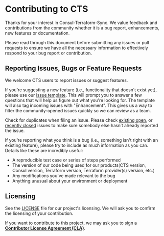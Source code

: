 # Contributing to CTS

Thanks for your interest in Consul-Terraform-Sync. We value feedback and contributions from the community whether it is a bug report, enhancements, new features or documentation.

Please read through this document before submitting any issues or pull requests to ensure we have all the necessary 
information to effectively respond to your bug report or contribution.


## Reporting Issues, Bugs or Feature Requests

We welcome CTS users to report issues or suggest features.

If you're suggesting a new feature (i.e., functionality that doesn't exist yet), please use our [issue template](https://github.com/hashicorp/consul-terraform-sync/issues/new?assignees=&labels=&template=feature_request.md).  This will prompt you to answer a few questions that will help us figure out what you're looking for.  The template will also tag incoming issues with "Enhancement".  This gives us a way to filter the community-opened issues quickly so we can review as a team.

Check for duplicates when filing an issue. Please check [existing open](https://github.com/hashicorp/consul-terraform-sync/issues), or [recently closed](https://github.com/hashicorp/consul-terraform-sync/issues?q=is%3Aissue+is%3Aclosed) issues to make sure somebody else hasn't already reported the issue. 


If you're reporting what you think is a bug (i.e., something isn't right with an existing feature), please try to include as much information as you can. Details like these are incredibly useful:

* A reproducible test case or series of steps performed
* The version of our code being used for our products(CTS version, Consul version, Terraform version, Terraform provider(s) version, etc.)
* Any modifications you've made relevant to the bug
* Anything unusual about your environment or deployment


## Licensing

See the [LICENSE](https://github.com/hashicorp/consul-terraform-sync/blob/master/LICENSE) file for our project's licensing. We will ask you to confirm the licensing of your contribution.

If you want to contribute to this project, we may ask you to sign a **[Contributor License Agreement (CLA)](https://www.hashicorp.com/cla)**.